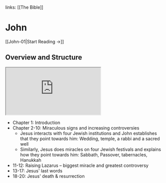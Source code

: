 links: [[The Bible]]
# John

[[John-01|Start Reading →]]

## Overview and Structure
<iframe src="https://www.youtube.com/embed/G-2e9mMf7E8" class="resize-both"></iframe>

* Chapter 1: Introduction 
* Chapter 2-10: Miraculous signs and increasing controversies 
	* Jesus interacts with four Jewish institutions and John establishes that they point towards him: Wedding, temple, a rabbi and a sacred well
	* Similarly, Jesus does miracles on four Jewish festivals and explains how they point towards him: Sabbath, Passover, tabernacles, Hanukkah
* 11-12: Raising Lazarus – biggest miracle and greatest controversy 
* 13-17: Jesus' last words 
* 18-20: Jesus' death & resurrection 